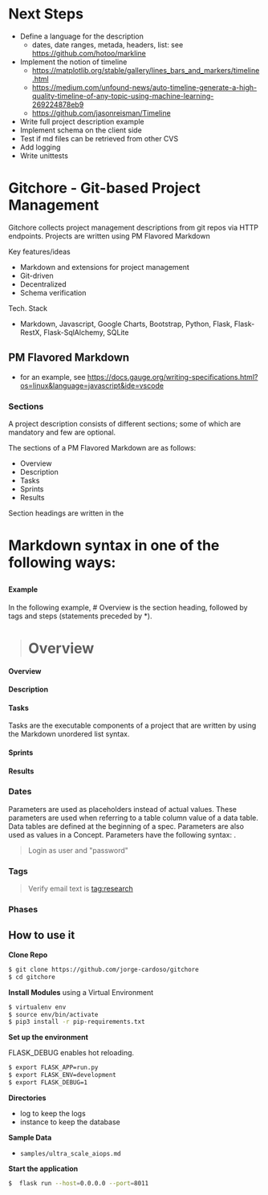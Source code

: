 # Next Steps
+ Define a language for the description
  + dates, date ranges, metada, headers, list: see https://github.com/hotoo/markline
+ Implement the notion of timeline
  + https://matplotlib.org/stable/gallery/lines_bars_and_markers/timeline.html
  + https://medium.com/unfound-news/auto-timeline-generate-a-high-quality-timeline-of-any-topic-using-machine-learning-269224878eb9
  + https://github.com/jasonreisman/Timeline
+ Write full project description example
+ Implement schema on the client side
+ Test if md files can be retrieved from other CVS
+ Add logging 
+ Write unittests

# Gitchore - Git-based Project Management

Gitchore collects project management descriptions from git repos via HTTP endpoints.
Projects are written using PM Flavored Markdown

Key features/ideas
+ Markdown and extensions for project management
+ Git-driven
+ Decentralized
+ Schema verification

Tech. Stack
+ Markdown, Javascript, Google Charts, Bootstrap, Python, Flask, Flask-RestX, Flask-SqlAlchemy, SQLite


## PM Flavored Markdown

+ for an example, see  https://docs.gauge.org/writing-specifications.html?os=linux&language=javascript&ide=vscode

### Sections
A project description consists of different sections;
some of which are mandatory and few are optional.

The sections of a PM Flavored Markdown are as follows:
+ Overview
+ Description
+ Tasks
+ Sprints
+ Results

Section headings are written in the <h1> Markdown syntax in 
one of the following ways:

#### Example

In the following example, # Overview is the section heading,
followed by tags and steps (statements preceded by *).

> # Overview

#### Overview

#### Description

#### Tasks

Tasks are the executable components of a project that are written 
by using the Markdown unordered list syntax.


#### Sprints

#### Results

### Dates

Parameters are used as placeholders instead of actual values.
These parameters are used when referring to a table column value of a
data table. Data tables are defined at the beginning of a spec.
Parameters are also used as values in a Concept.
Parameters have the following syntax: <param>.

> Login as user <username> and "password"

### Tags

> Verify email text is <tag:research>
 
### Phases



## How to use it

**Clone Repo**

```bash
$ git clone https://github.com/jorge-cardoso/gitchore
$ cd gitchore
```

**Install Modules** using a Virtual Environment

```bash
$ virtualenv env
$ source env/bin/activate
$ pip3 install -r pip-requirements.txt
```

**Set up the environment**

FLASK_DEBUG enables hot reloading. 

```bash
$ export FLASK_APP=run.py
$ export FLASK_ENV=development
$ export FLASK_DEBUG=1  
```

**Directories**

- log to keep the logs
- instance to keep the database 

**Sample Data**

- `samples/ultra_scale_aiops.md`


**Start the application**

```bash
$  flask run --host=0.0.0.0 --port=8011
```
